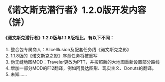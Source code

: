 # 《诺文斯克潜行者》1.2.0版开发内容（饼）
#### 《诺文斯克潜行者》1.2.0版与1.1.8版相比，有以下不同：
1. 整合包专属商人：AliceIllusion及配套任务线《诺文斯克之影》
2. 1.1.8版的《诺文斯克之影》序章任务将被重写
3. 伪无缝地图MOD：Traveler更改为PTT，并按照新的大地图重新设置部分路线
4. 增加一部分MOD的F12翻译，例如阿曼达图形、现实主义、Donuts的翻译。
5. 未知……